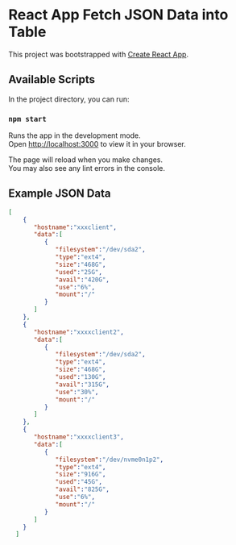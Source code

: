 # React App Fetch JSON Data into Table

This project was bootstrapped with [Create React App](https://github.com/facebook/create-react-app).

## Available Scripts

In the project directory, you can run:

### `npm start`

Runs the app in the development mode.\
Open [http://localhost:3000](http://localhost:3000) to view it in your browser.

The page will reload when you make changes.\
You may also see any lint errors in the console.

## Example JSON Data
```json
[
    {
       "hostname":"xxxclient",
       "data":[
          {
             "filesystem":"/dev/sda2",
             "type":"ext4",
             "size":"468G",
             "used":"25G",
             "avail":"420G",
             "use":"6%",
             "mount":"/"
          }
       ]
    },
    {
       "hostname":"xxxxclient2",
       "data":[
          {
             "filesystem":"/dev/sda2",
             "type":"ext4",
             "size":"468G",
             "used":"130G",
             "avail":"315G",
             "use":"30%",
             "mount":"/"
          }
       ]
    },
    {
       "hostname":"xxxxclient3",
       "data":[
          {
             "filesystem":"/dev/nvme0n1p2",
             "type":"ext4",
             "size":"916G",
             "used":"45G",
             "avail":"825G",
             "use":"6%",
             "mount":"/"
          }
       ]
    }
  ]